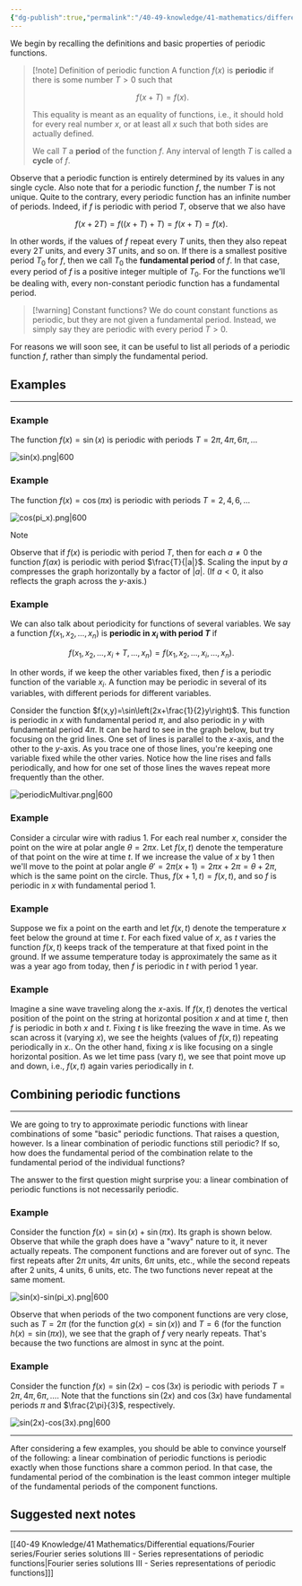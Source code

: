 ```yaml
---
{"dg-publish":true,"permalink":"/40-49-knowledge/41-mathematics/differential-equations/fourier-series/fourier-series-solutions-ii-periodic-functions/","tags":["differential_equations"],"updated":"2025-08-04T08:29:27-07:00"}
---
```


We begin by recalling the definitions and basic properties of periodic functions.

> [!note] Definition of periodic function
> A function $f(x)$ is **periodic** if there is some number $T>0$ such that
> 
> $$f(x+T) = f(x).$$
> 
> This equality is meant as an equality of functions, i.e., it should hold for every real number $x$, or at least all $x$ such that both sides are actually defined.
> 
> We call $T$ a **period** of the function $f$. Any interval of length $T$ is called a **cycle** of $f$.


Observe that a periodic function is entirely determined by its values in any single cycle. Also note that for a periodic function $f$, the number $T$ is not unique. Quite to the contrary, every periodic function has an infinite number of periods. Indeed, if $f$ is periodic with period $T$, observe that we also have

$$
f(x+2T) = f((x+T)+T)=f(x+T)=f(x).
$$

In other words, if the values of $f$ repeat every $T$ units, then they also repeat every $2T$ units, and every $3T$ units, and so on. If there is a smallest positive period $T_0$ for $f$, then we call $T_0$ the **fundamental period** of $f$. In that case, every period of $f$ is a positive integer multiple of $T_0$. For the functions we'll be dealing with, every non-constant periodic function has a fundamental period.

> [!warning] Constant functions?
> We do count constant functions as periodic, but they are not given a fundamental period. Instead, we simply say they are periodic with every period $T>0$.

For reasons we will soon see, it can be useful to list all periods of a periodic function $f$, rather than simply the fundamental period.

## Examples
---
### Example

The function $f(x)=\sin(x)$ is periodic with periods $T=2\pi, 4\pi, 6\pi, \ldots$

![sin(x).png|600](/img/user/90-99%20Meta/91%20Images/Differential%20equations/sin(x).png)

### Example

The function $f(x)=\cos(\pi x)$ is periodic with periods $T=2, 4, 6, \ldots$

![cos(pi_x).png|600](/img/user/90-99%20Meta/91%20Images/Differential%20equations/cos(pi_x).png)

> [!note]
> Observe that if $f(x)$ is periodic with period $T$, then for each $a\neq 0$ the function $f(ax)$ is periodic with period $\frac{T}{|a|}$. Scaling the input by $a$ compresses the graph horizontally by a factor of $|a|$. (If $a<0$, it also reflects the graph across the $y$-axis.)

### Example

We can also talk about periodicity for functions of several variables. We say a function $f(x_1, x_2,\ldots, x_n)$ is **periodic in $x_i$ with period $T$** if

$$
f(x_1,x_2,...,x_i+T,...,x_n) = f(x_1,x_2,...,x_i,...,x_n).
$$

In other words, if we keep the other variables fixed, then $f$ is a periodic function of the variable $x_i$. A function may be periodic in several of its variables, with different periods for different variables.

Consider the function $f(x,y)=\sin\left(2x+\frac{1}{2}y\right)$. This function is periodic in $x$ with fundamental period $\pi$, and also periodic in $y$ with fundamental period $4\pi$. It can be hard to see in the graph below, but try focusing on the grid lines. One set of lines is parallel to the $x$-axis, and the other to the $y$-axis. As you trace one of those lines, you're keeping one variable fixed while the other varies. Notice how the line rises and falls periodically, and how for one set of those lines the waves repeat more frequently than the other.

![periodicMultivar.png|600](/img/user/90-99%20Meta/91%20Images/Differential%20equations/periodicMultivar.png)

### Example

Consider a circular wire with radius 1. For each real number $x$, consider the point on the wire at polar angle $\theta = 2\pi x$. Let $f(x,t)$ denote the temperature of that point on the wire at time $t$. If we increase the value of $x$ by 1 then we'll move to the point at polar angle $\theta' = 2\pi(x+1) = 2\pi x+2\pi = \theta+2\pi$, which is the same point on the circle. Thus, $f(x+1,t)=f(x,t)$, and so $f$ is periodic in $x$ with fundamental period 1.

### Example

Suppose we fix a point on the earth and let $f(x,t)$ denote the temperature $x$ feet below the ground at time $t$. For each fixed value of $x$, as $t$ varies the function $f(x,t)$ keeps track of the temperature at that fixed point in the ground. If we assume temperature today is approximately the same as it was a year ago from today, then $f$ is periodic in $t$ with period 1 year.

### Example

Imagine a sine wave traveling along the $x$-axis. If $f(x,t)$ denotes the vertical position of the point on the string at horizontal position $x$ and at time $t$, then $f$ is periodic in both $x$ and $t$. Fixing $t$ is like freezing the wave in time. As we scan across it (varying $x$), we see the heights (values of $f(x,t)$) repeating periodically in $x$.. On the other hand, fixing $x$ is like focusing on a single horizontal position. As we let time pass (vary $t$), we see that point move up and down, i.e., $f(x,t)$ again varies periodically in $t$.


## Combining periodic functions
---

We are going to try to approximate periodic functions with linear combinations of some "basic" periodic functions. That raises a question, however. Is a linear combination of periodic functions still periodic? If so, how does the fundamental period of the combination relate to the fundamental period of the individual functions?

The answer to the first question might surprise you: a linear combination of periodic functions is not necessarily periodic.

### Example

Consider the function $f(x)=\sin(x)+\sin(\pi x)$. Its graph is shown below. Observe that while the graph does have a "wavy" nature to it, it never actually repeats. The component functions  and  are forever out of sync. The first repeats after $2\pi$ units, $4\pi$ units, $6\pi$ units, etc., while the second repeats after 2 units, 4 units, 6 units, etc. The two functions never repeat at the same moment.

![sin(x)-sin(pi_x).png|600](/img/user/90-99%20Meta/91%20Images/Differential%20equations/sin(x)-sin(pi_x).png)

Observe that when periods of the two component functions are very close, such as $T=2\pi$ (for the function $g(x)=\sin(x)$) and $T=6$ (for the function $h(x)=\sin(\pi x)$), we see that the graph of $f$ very nearly repeats. That's because the two functions are almost in sync at the point.

### Example

Consider the function $f(x)=\sin(2x)-\cos(3x)$ is periodic with periods $T=2\pi, 4\pi, 6\pi, \ldots$. Note that the functions $\sin(2x)$ and $\cos(3x)$ have fundamental periods $\pi$ and $\frac{2\pi}{3}$, respectively.

![sin(2x)-cos(3x).png|600](/img/user/90-99%20Meta/91%20Images/Differential%20equations/sin(2x)-cos(3x).png)

---

After considering a few examples, you should be able to convince yourself of the following: a linear combination of periodic functions is periodic exactly when those functions share a common period. In that case, the fundamental period of the combination is the least common integer multiple of the fundamental periods of the component functions.

## Suggested next notes
---

[[40-49 Knowledge/41 Mathematics/Differential equations/Fourier series/Fourier series solutions III - Series representations of periodic functions\|Fourier series solutions III - Series representations of periodic functions]]]

